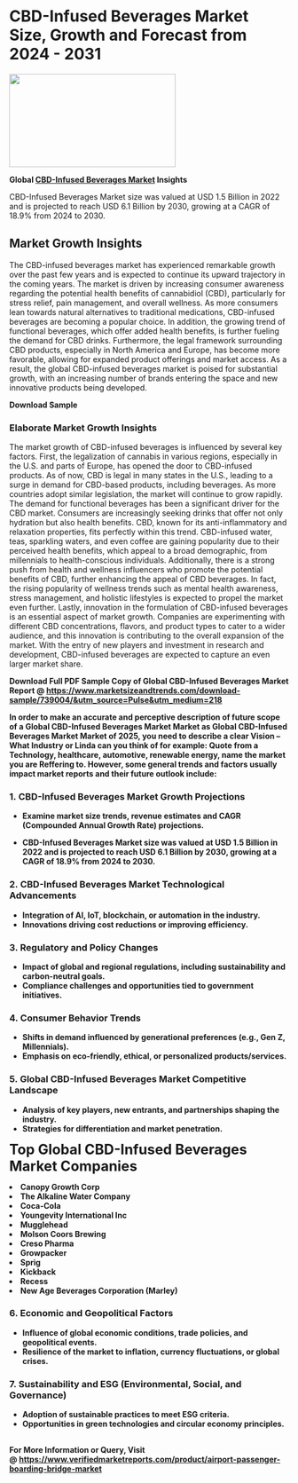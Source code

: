 <H1>CBD-Infused Beverages Market Size, Growth and Forecast from 2024 - 2031</H1><img class="aligncenter size-medium wp-image-584254" src="https://thirdeyenews.in/wp-content/uploads/2024/09/Global-Market-Research-300x168.jpeg" alt="" width="300" height="168" /><p><strong>Global&nbsp;<a href="https://www.marketsizeandtrends.com/download-sample/739004/&amp;utm_source=Pulse&amp;utm_medium=218">CBD-Infused Beverages Market</a> Insights</strong></p><p>CBD-Infused Beverages Market size was valued at USD 1.5 Billion in 2022 and is projected to reach USD 6.1 Billion by 2030, growing at a CAGR of 18.9% from 2024 to 2030.</p><p><h2>Market Growth Insights</h2> The CBD-infused beverages market has experienced remarkable growth over the past few years and is expected to continue its upward trajectory in the coming years. The market is driven by increasing consumer awareness regarding the potential health benefits of cannabidiol (CBD), particularly for stress relief, pain management, and overall wellness. As more consumers lean towards natural alternatives to traditional medications, CBD-infused beverages are becoming a popular choice. In addition, the growing trend of functional beverages, which offer added health benefits, is further fueling the demand for CBD drinks. Furthermore, the legal framework surrounding CBD products, especially in North America and Europe, has become more favorable, allowing for expanded product offerings and market access. As a result, the global CBD-infused beverages market is poised for substantial growth, with an increasing number of brands entering the space and new innovative products being developed. <p><strong>Download Sample</strong></p> <h3>Elaborate Market Growth Insights</h3> The market growth of CBD-infused beverages is influenced by several key factors. First, the legalization of cannabis in various regions, especially in the U.S. and parts of Europe, has opened the door to CBD-infused products. As of now, CBD is legal in many states in the U.S., leading to a surge in demand for CBD-based products, including beverages. As more countries adopt similar legislation, the market will continue to grow rapidly. The demand for functional beverages has been a significant driver for the CBD market. Consumers are increasingly seeking drinks that offer not only hydration but also health benefits. CBD, known for its anti-inflammatory and relaxation properties, fits perfectly within this trend. CBD-infused water, teas, sparkling waters, and even coffee are gaining popularity due to their perceived health benefits, which appeal to a broad demographic, from millennials to health-conscious individuals. Additionally, there is a strong push from health and wellness influencers who promote the potential benefits of CBD, further enhancing the appeal of CBD beverages. In fact, the rising popularity of wellness trends such as mental health awareness, stress management, and holistic lifestyles is expected to propel the market even further. Lastly, innovation in the formulation of CBD-infused beverages is an essential aspect of market growth. Companies are experimenting with different CBD concentrations, flavors, and product types to cater to a wider audience, and this innovation is contributing to the overall expansion of the market. With the entry of new players and investment in research and development, CBD-infused beverages are expected to capture an even larger market share. <p><strong></p><p><span class=""><strong>Download Full PDF Sample Copy of Global CBD-Infused Beverages Market Report</strong> @ <a href="https://www.marketsizeandtrends.com/download-sample/739004/&amp;utm_source=Pulse&amp;utm_medium=218" target="_blank">https://www.marketsizeandtrends.com/download-sample/739004/&amp;utm_source=Pulse&amp;utm_medium=218</a></span></p><p>In order to make an accurate and perceptive description of future scope of a Global&nbsp;CBD-Infused Beverages Market Market as Global&nbsp;CBD-Infused Beverages Market Market of 2025, you need to describe a clear Vision &ndash; What Industry or Linda can you think of for example: Quote from a Technology, healthcare, automotive, renewable energy, name the market you are Reffering to. However, some general trends and factors usually impact market reports and their future outlook include:</p><h3>1.&nbsp;<strong>CBD-Infused Beverages Market Growth Projections</strong></h3><ul><li>Examine market size trends, revenue estimates and CAGR (Compounded Annual Growth Rate) projections.</li><li><p>CBD-Infused Beverages Market size was valued at USD 1.5 Billion in 2022 and is projected to reach USD 6.1 Billion by 2030, growing at a CAGR of 18.9% from 2024 to 2030.</p></li></ul><h3>2.&nbsp;<strong>CBD-Infused Beverages Market Technological Advancements</strong></h3><ul><li>Integration of AI, IoT, blockchain, or automation in the industry.</li><li>Innovations driving cost reductions or improving efficiency.</li></ul><h3>3.&nbsp;<strong>Regulatory and Policy Changes</strong></h3><ul><li>Impact of global and regional regulations, including sustainability and carbon-neutral goals.</li><li>Compliance challenges and opportunities tied to government initiatives.</li></ul><h3>4.&nbsp;<strong>Consumer Behavior Trends</strong></h3><ul><li>Shifts in demand influenced by generational preferences (e.g., Gen Z, Millennials).</li><li>Emphasis on eco-friendly, ethical, or personalized products/services.</li></ul><h3>5.&nbsp;<strong>Global CBD-Infused Beverages Market Competitive Landscape</strong></h3><ul><li>Analysis of key players, new entrants, and partnerships shaping the industry.</li><li>Strategies for differentiation and market penetration.</li></ul><p data-pm-slice="1 1 []"><span style="color: inherit; font-family: inherit; font-size: 25px;">Top Global CBD-Infused Beverages Market Companies</span></p><div class="" data-test-id=""><p><li>Canopy Growth Corp</li><li> The Alkaline Water Company</li><li> Coca-Cola</li><li> Youngevity International Inc</li><li> Mugglehead</li><li> Molson Coors Brewing</li><li> Creso Pharma</li><li> Growpacker</li><li> Sprig</li><li> Kickback</li><li> Recess</li><li> New Age Beverages Corporation (Marley)</li></p></div><h3>6.&nbsp;<strong>Economic and Geopolitical Factors</strong></h3><ul><li>Influence of global economic conditions, trade policies, and geopolitical events.</li><li>Resilience of the market to inflation, currency fluctuations, or global crises.</li></ul><h3>7.&nbsp;<strong>Sustainability and ESG (Environmental, Social, and Governance)</strong></h3><ul><li>Adoption of sustainable practices to meet ESG criteria.</li><li>Opportunities in green technologies and circular economy principles.</li></ul><h2><strong style="font-size: 14px;">For More Information or Query, Visit @&nbsp;</strong><a style="background-color: #ffffff; font-size: 14px;" href="https://www.marketsizeandtrends.com/report/cbd-infused-beverages-market/" target="_blank">https://www.verifiedmarketreports.com/product/airport-passenger-boarding-bridge-market</a></h2>
